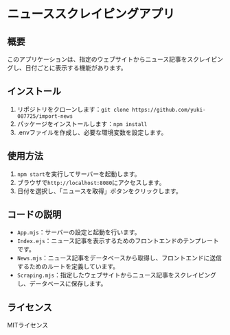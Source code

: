 # ニューススクレイピングアプリ

## 概要
このアプリケーションは、指定のウェブサイトからニュース記事をスクレイピングし、日付ごとに表示する機能があります。

## インストール
1. リポジトリをクローンします：`git clone https://github.com/yuki-087725/import-news`
2. パッケージをインストールします：`npm install`
3. .envファイルを作成し、必要な環境変数を設定します。

## 使用方法
1. `npm start`を実行してサーバーを起動します。
2. ブラウザで`http://localhost:8080`にアクセスします。
3. 日付を選択し、「ニュースを取得」ボタンをクリックします。

## コードの説明
- `App.mjs`：サーバーの設定と起動を行います。
- `Index.ejs`：ニュース記事を表示するためのフロントエンドのテンプレートです。
- `News.mjs`：ニュース記事をデータベースから取得し、フロントエンドに送信するためのルートを定義しています。
- `Scraping.mjs`：指定したウェブサイトからニュース記事をスクレイピングし、データベースに保存します。

## ライセンス
MITライセンス

